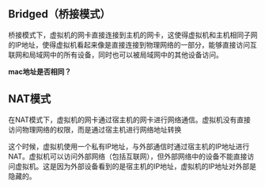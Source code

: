 ## Bridged（桥接模式）

桥接模式下，虚拟机的网卡直接连接到主机的网卡，这使得虚拟机和主机相同子网的IP地址，使得虚拟机看起来像是直接连接到物理网络的一部分，能够直接访问互联网和局域网中的所有设备，同时也可以被局域网中的其他设备访问。

**mac地址是否相同？**

## NAT模式

在NAT模式下，虚拟机的网卡通过宿主机的网卡进行网络通信。虚拟机没有直接访问物理网络的权限，而是通过宿主机进行网络地址转换

这个时候，虚拟机使用一个私有IP地址，与外部通信时通过宿主机的IP地址进行NAT。虚拟机可以访问外部网络（包括互联网），但外部网络中的设备不能直接访问虚拟机。这是因为外部设备看到的是宿主机的IP地址，虚拟机的IP地址对外部是隐藏的。
